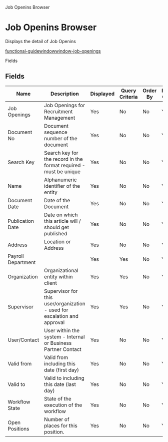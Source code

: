 
Job Openins Browser
# Job Openins Browser


Displays the detail of Job Openins

[functional-guidewindowwindow-job-openings](functional-guidewindowwindow-job-openings.md)

Fields
## Fields




Name               | Description                                                              | Displayed | Query Criteria | Order By | Read Only | Mandatory
------------------ | ------------------------------------------------------------------------ | --------- | -------------- | -------- | --------- | ---------
Job Openings       | Job Openings for Recruitment Management                                  | Yes       | No             | No       | Yes       | No       
Document No        | Document sequence number of the document                                 | Yes       | No             | No       | Yes       | No       
Search Key         | Search key for the record in the format required - must be unique        | Yes       | No             | No       | Yes       | No       
Name               | Alphanumeric identifier of the entity                                    | Yes       | No             | No       | Yes       | No       
Document Date      | Date of the Document                                                     | Yes       | No             | No       | Yes       | No       
Publication Date   | Date on which this article will / should get published                   | Yes       | No             | No       | Yes       | No       
Address            | Location or Address                                                      | Yes       | No             | No       | Yes       | No       
Payroll Department |                                                                          | Yes       | Yes            | No       | Yes       | No       
Organization       | Organizational entity within client                                      | Yes       | Yes            | No       | Yes       | No       
Supervisor         | Supervisor for this user/organization - used for escalation and approval | Yes       | Yes            | No       | Yes       | No       
User/Contact       | User within the system - Internal or Business Partner Contact            | Yes       | No             | No       | Yes       | No       
Valid from         | Valid from including this date (first day)                               | Yes       | No             | No       | Yes       | No       
Valid to           | Valid to including this date (last day)                                  | Yes       | No             | No       | Yes       | No       
Workflow State     | State of the execution of the workflow                                   | Yes       | No             | No       | Yes       | No       
Open Positions     | Number of places for this position.                                      | Yes       | No             | No       | Yes       | No       
